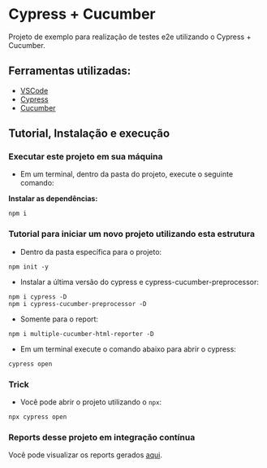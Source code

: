 # Cypress + Cucumber
 
Projeto de exemplo para realização de testes e2e utilizando o Cypress + Cucumber.
 
## Ferramentas utilizadas:
- [VSCode](https://code.visualstudio.com/ "VSCode")
- [Cypress](https://www.npmjs.com/package/cypress "Cypress")
- [Cucumber](https://cucumber.io/ "Cucumber")
 
## Tutorial, Instalação e execução
 
### Executar este projeto em sua máquina
 
* Em um terminal, dentro da pasta do projeto, execute o seguinte comando:
 
**Instalar as dependências:**  
```
npm i
```
 
### Tutorial para iniciar um novo projeto utilizando esta estrutura
 
* Dentro da pasta específica para o projeto:
```
npm init -y
```
* Instalar a última versão do cypress e cypress-cucumber-preprocessor:
```
npm i cypress -D
npm i cypress-cucumber-preprocessor -D
```
* Somente para o report:  
```
npm i multiple-cucumber-html-reporter -D
``` 
* Em um terminal execute o comando abaixo para abrir o cypress:
```
cypress open 
```
 
### Trick
 
* Você pode abrir o projeto utilizando o `npx`:
```
npx cypress open
```
 
### Reports desse projeto em integração contínua
Você pode visualizar os reports gerados [aqui](https://sarahfso.github.io/orangehrm-cypress-cucumber).
